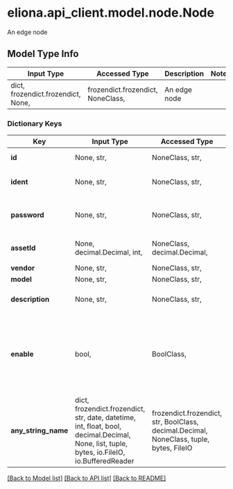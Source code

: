 # eliona.api_client.model.node.Node

An edge node

## Model Type Info
Input Type | Accessed Type | Description | Notes
------------ | ------------- | ------------- | -------------
dict, frozendict.frozendict, None,  | frozendict.frozendict, NoneClass,  | An edge node | 

### Dictionary Keys
Key | Input Type | Accessed Type | Description | Notes
------------ | ------------- | ------------- | ------------- | -------------
**id** | None, str,  | NoneClass, str,  | Unique id for the edge node | [optional] 
**ident** | None, str,  | NoneClass, str,  | UUID to identify the edge node | [optional] 
**password** | None, str,  | NoneClass, str,  | Password with which the node identifies itself | [optional] 
**assetId** | None, decimal.Decimal, int,  | NoneClass, decimal.Decimal,  | ID of the corresponding asset | [optional] 
**vendor** | None, str,  | NoneClass, str,  | Vendor name | [optional] 
**model** | None, str,  | NoneClass, str,  | Model name | [optional] 
**description** | None, str,  | NoneClass, str,  | Descriptive text fpr the edge node | [optional] 
**enable** | bool,  | BoolClass,  | Is the node enabled or not | [optional] if omitted the server will use the default value of False
**any_string_name** | dict, frozendict.frozendict, str, date, datetime, int, float, bool, decimal.Decimal, None, list, tuple, bytes, io.FileIO, io.BufferedReader | frozendict.frozendict, str, BoolClass, decimal.Decimal, NoneClass, tuple, bytes, FileIO | any string name can be used but the value must be the correct type | [optional]

[[Back to Model list]](../../README.md#documentation-for-models) [[Back to API list]](../../README.md#documentation-for-api-endpoints) [[Back to README]](../../README.md)

